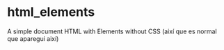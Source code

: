 # html_elements
A simple document HTML with Elements without CSS (així que es normal que aparegui així) 
